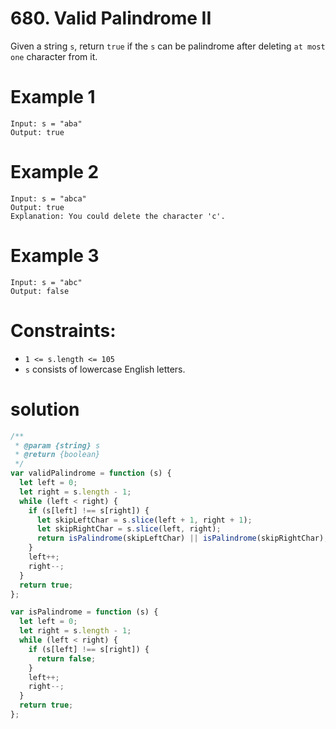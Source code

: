 # 680. Valid Palindrome II

Given a string `s`, return `true` if the `s` can be palindrome after deleting `at most one` character from it.

# Example 1

```
Input: s = "aba"
Output: true
```

# Example 2

```
Input: s = "abca"
Output: true
Explanation: You could delete the character 'c'.
```

# Example 3

```
Input: s = "abc"
Output: false
```

# Constraints:

- `1 <= s.length <= 105`
- `s` consists of lowercase English letters.

# solution

```js
/**
 * @param {string} s
 * @return {boolean}
 */
var validPalindrome = function (s) {
  let left = 0;
  let right = s.length - 1;
  while (left < right) {
    if (s[left] !== s[right]) {
      let skipLeftChar = s.slice(left + 1, right + 1);
      let skipRightChar = s.slice(left, right);
      return isPalindrome(skipLeftChar) || isPalindrome(skipRightChar);
    }
    left++;
    right--;
  }
  return true;
};

var isPalindrome = function (s) {
  let left = 0;
  let right = s.length - 1;
  while (left < right) {
    if (s[left] !== s[right]) {
      return false;
    }
    left++;
    right--;
  }
  return true;
};
```
